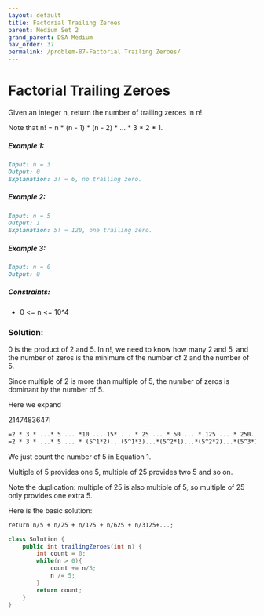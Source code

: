 ```yaml
---
layout: default
title: Factorial Trailing Zeroes
parent: Medium Set 2
grand_parent: DSA Medium
nav_order: 37
permalink: /problem-87-Factorial Trailing Zeroes/
---
```

# Factorial Trailing Zeroes
Given an integer n, return the number of trailing zeroes in n!.

Note that n! = n * (n - 1) * (n - 2) * ... * 3 * 2 * 1.

##### Example 1:
```markdown
Input: n = 3
Output: 0
Explanation: 3! = 6, no trailing zero.
```
##### Example 2:
```markdown
Input: n = 5
Output: 1
Explanation: 5! = 120, one trailing zero.
```
##### Example 3:
````markdown
Input: n = 0
Output: 0
````
##### Constraints:
* 0 <= n <= 10^4

### Solution:
0 is the product of 2 and 5. In n!, we need to know how many 2 and 5, and the number of zeros is the minimum of the number of 2 and the number of 5.

Since multiple of 2 is more than multiple of 5, the number of zeros is dominant by the number of 5.

Here we expand

2147483647!
```markdown
=2 * 3 * ...* 5 ... *10 ... 15* ... * 25 ... * 50 ... * 125 ... * 250...
=2 * 3 * ...* 5 ... * (5^1*2)...(5^1*3)...*(5^2*1)...*(5^2*2)...*(5^3*1)...*(5^3*2)... (Equation 1)
```
We just count the number of 5 in Equation 1.

Multiple of 5 provides one 5, multiple of 25 provides two 5 and so on.

Note the duplication: multiple of 25 is also multiple of 5, so multiple of 25 only provides one extra 5.

Here is the basic solution:

```markdown
return n/5 + n/25 + n/125 + n/625 + n/3125+...;
```
```java
class Solution {
    public int trailingZeroes(int n) {
        int count = 0;
        while(n > 0){
            count += n/5;
            n /= 5;
        }
        return count;
    }
}
```
